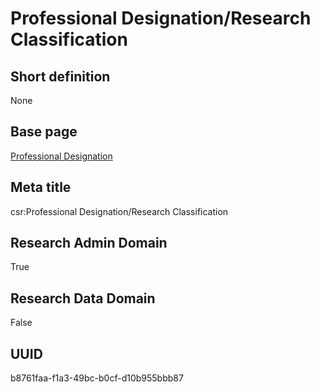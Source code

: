 # Professional Designation/Research Classification
## Short definition
None
## Base page
[Professional Designation](https://github.com/EuroCRIS/CASRAI-Dictionairies/blob/main/Objects/Professional%20Designation.md)
## Meta title
csr:Professional Designation/Research Classification
## Research Admin Domain
True
## Research Data Domain
False
## UUID
b8761faa-f1a3-49bc-b0cf-d10b955bbb87
